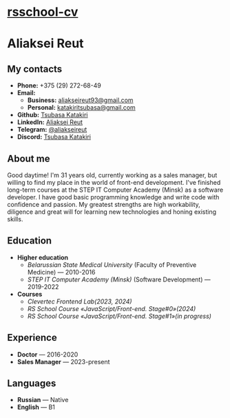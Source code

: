 # [rsschool-cv](https://tsubasakatakiri.github.io/rsschool-cv/cv)

# __Aliaksei Reut__

## __My contacts__

* __Phone:__ +375 (29) 272-68-49
* __Email:__
    + __Business:__ aliakseireut93@gmail.com
    + __Personal:__ katakiritsubasa@gmail.com
* __Github:__ [Tsubasa Katakiri](https://github.com/TsubasaKatakiri)
* __LinkedIn:__ [Aliaksei Reut](https://www.linkedin.com/in/aleksei-reut-bbb89824a/)
* __Telegram:__ [@aliakseireut](https://t.me/Aliaksei_Reut)
* __Discord:__ [Tsubasa Katakiri](https://discordapp.com/users/844284828114354186)

## __About me__

Good daytime! I'm 31 years old, currently working as a sales manager, but willing to find my place in the world of front-end development. I've finished long-term courses at the STEP IT Computer Academy (Minsk) as a software developer. I have good basic programming knowledge and write code with confidence and passion. My greatest strengths are high workability, diligence and great will for learning new technologies and honing existing skills.



## __Education__

* __Higher education__
    + _Belarussian State Medical University_ (Faculty of Preventive Medicine) — 2010-2016
    + _STEP IT Computer Academy (Minsk)_ (Software Development) — 2019-2022
* __Courses__
    + _Clevertec Frontend Lab(2023, 2024)_
    + _RS School Course «JavaScript/Front-end. Stage#0»(2024)_
    + _RS School Course «JavaScript/Front-end. Stage#1»(in progress)_



## __Experience__   

* __Doctor__ — 2016-2020
* __Sales Manager__ — 2023-present

## __Languages__
* __Russian__ — Native
* __English__ — B1